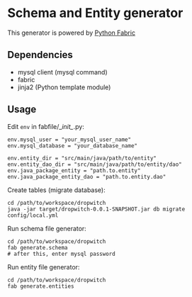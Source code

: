 # Schema and Entity generator

This generator is powered by [Python Fabric](http://www.fabfile.org/)

## Dependencies

- mysql client (mysql command)
- fabric
- jinja2 (Python template module)


## Usage

Edit `env` in fabfile/\__init\__.py:

```
env.mysql_user = "your_mysql_user_name"
env.mysql_database = "your_database_name"

env.entity_dir = "src/main/java/path/to/entity"
env.entity_dao_dir = "src/main/java/path/to/entity/dao"
env.java_package_entity = "path.to.entity"
env.java_package_entity_dao = "path.to.entity.dao"
```

Create tables (migrate database):

```
cd /path/to/workspace/dropwitch
java -jar target/dropwitch-0.0.1-SNAPSHOT.jar db migrate config/local.yml
```

Run schema file generator:

```
cd /path/to/workspace/dropwitch
fab generate.schema
# after this, enter mysql password
```

Run entity file generator:

```
cd /path/to/workspace/dropwitch
fab generate.entities
```
